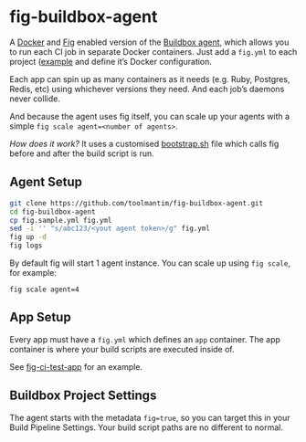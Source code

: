 # fig-buildbox-agent

A [Docker](http://docker.io/) and [Fig](http://fig.sh/) enabled version of the [Buildbox agent](https://github.com/buildbox/buildbox-agent), which allows you to run each CI job in separate Docker containers. Just add a `fig.yml` to each project ([example](https://github.com/toolmantim/fig-ci-test-app/blob/master/fig.yml) and define it’s Docker configuration.

Each app can spin up as many containers as it needs (e.g. Ruby, Postgres, Redis, etc) using whichever versions they need. And each job’s daemons never collide.

And because the agent uses fig itself, you can scale up your agents with a simple `fig scale agent=<number of agents>`.

*How does it work?* It uses a customised [bootstrap.sh](bootstrap.sh#59) file which calls fig before and after the build script is run.

## Agent Setup

```bash
git clone https://github.com/toolmantim/fig-buildbox-agent.git
cd fig-buildbox-agent
cp fig.sample.yml fig.yml
sed -i '' "s/abc123/<yout agent token>/g" fig.yml
fig up -d
fig logs
```

By default fig will start 1 agent instance. You can scale up using `fig scale`, for example:

```
fig scale agent=4
```

## App Setup

Every app must have a `fig.yml` which defines an `app` container. The app container is where your build scripts are executed inside of.

See [fig-ci-test-app](https://github.com/toolmantim/fig-ci-test-app) for an example.

## Buildbox Project Settings

The agent starts with the metadata `fig=true`, so you can target this in your Build Pipeline Settings. Your build script paths are no different to normal.
